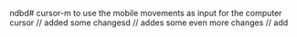 ndbd# cursor-m
to use the mobile movements as input  for the computer cursor
// added some changesd
// addes some even more changes
// add 
